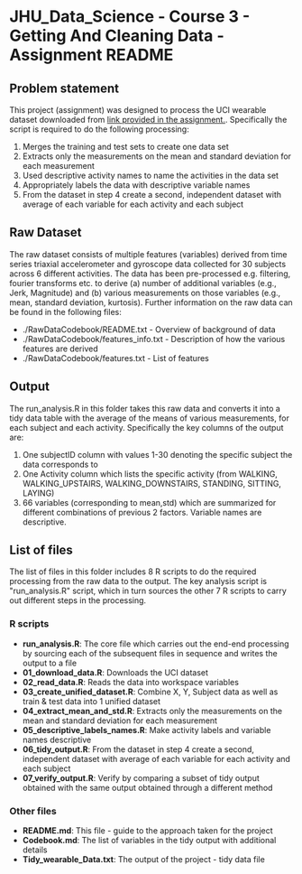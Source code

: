 # JHU_Data_Science - Course 3 - Getting And Cleaning Data - Assignment README

## Problem statement
This project (assignment) was designed to process the UCI wearable dataset downloaded from [link provided in the assignment.](https://d396qusza40orc.cloudfront.net/getdata%2Fprojectfiles%2FUCI%20HAR%20Dataset.zip). Specifically the script is required to do the following processing: 
1. Merges the training and test sets to create one data set
2. Extracts only the measurements on the mean and standard deviation for each measurement
3. Used descriptive activity names to name the activities in the data set
4. Appropriately labels the data with descriptive variable names
5. From the dataset in step 4 create a second, independent dataset with average of each variable for each activity and each subject

## Raw Dataset
The raw dataset consists of multiple features (variables) derived from time series triaxial accelerometer and gyroscope data collected for 30 subjects across 6 different activities. The data has been pre-processed e.g. filtering, fourier transforms etc. to derive (a) number of additional variables (e.g., Jerk, Magnitude) and (b) various measurements on those variables (e.g., mean, standard deviation, kurtosis). Further information on the raw data can be found in the following files:
* ./RawDataCodebook/README.txt - Overview of background of data 
* ./RawDataCodebook/features_info.txt - Description of how the various features are derived 
* ./RawDataCodebook/features.txt - List of features 

## Output 
The run_analysis.R in this folder takes this raw data and converts it into a tidy data table with the average of the means of various measurements, for each subject and each activity. Specifically the key columns of the output are: 
1. One subjectID column with values 1-30 denoting the specific subject the data corresponds to 
2. One Activity column which lists the specific activity (from WALKING, WALKING_UPSTAIRS, WALKING_DOWNSTAIRS, STANDING, SITTING, LAYING)
3. 66 variables (corresponding to mean,std) which are summarized for different combinations of previous 2 factors. Variable names are descriptive.

## List of files 
The list of files in this folder includes 8 R scripts to do the required processing from the raw data to the output. The key analysis script is "run_analysis.R" script, which in turn sources the other 7 R scripts to carry out different steps in the processing. 

### R scripts
* **run_analysis.R**: The core file which carries out the end-end processing by sourcing each of the subsequent files in sequence and writes the output to a file 
* **01_download_data.R**: Downloads the UCI dataset 
* **02_read_data.R**: Reads the data into workspace variables 
* **03_create_unified_dataset.R**: Combine X, Y, Subject data as well as train & test data into 1 unified dataset
* **04_extract_mean_and_std.R**: Extracts only the measurements on the mean and standard deviation for each measurement
* **05_descriptive_labels_names.R**: Make activity labels and variable names descriptive
* **06_tidy_output.R**: From the dataset in step 4 create a second, independent dataset with average of each variable for each activity and each subject
* **07_verify_output.R**: Verify by comparing a subset of tidy output obtained with the same output obtained through a different method

### Other files 
* **README.md**: This file - guide to the approach taken for the project 
* **Codebook.md**: The list of variables in the tidy output with additional details 
* **Tidy_wearable_Data.txt**: The output of the project - tidy data file  